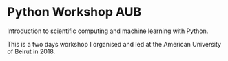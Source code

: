 # Python Workshop AUB
Introduction to scientific computing and machine learning with Python.

This is a two days workshop I organised and led at the American University of Beirut in 2018.
